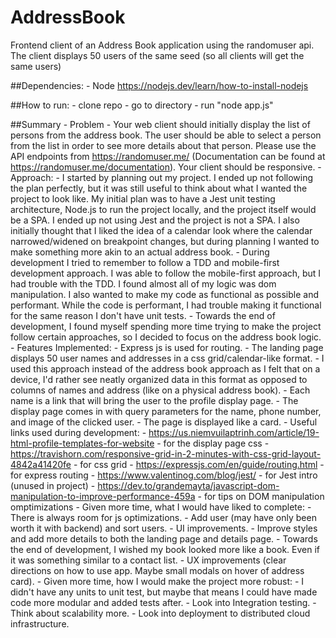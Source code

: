 # AddressBook
 Frontend client of an Address Book application using the randomuser api.
 The client displays 50 users of the same seed (so all clients will get the same users)

##Dependencies:
	- Node
		https://nodejs.dev/learn/how-to-install-nodejs

##How to run:
	- clone repo
	- go to directory
	- run "node app.js"

##Summary
	- Problem
		- Your web client should initially display the list of persons from the address book. The user
		should be able to select a person from the list in order to see more details about that person.
		Please use the API endpoints from https://randomuser.me/ (Documentation can be found at
		https://randomuser.me/documentation). Your client should be responsive.
	- Approach:
		- I started by planning out my project. I ended up not following the plan perfectly, but it was still useful to think about what I wanted the project to look like. My initial plan was to have a Jest unit testing architecture, Node.js to run the project locally, and the project itself would be a SPA. I ended up not using Jest and the project is not a SPA. I also initially thought that I liked the idea of a calendar look where the calendar narrowed/widened on breakpoint changes, but during planning I wanted to make something more akin to an actual address book. 
		- During development I tried to remember to follow a TDD and mobile-first development approach. I was able to follow the mobile-first approach, but I had trouble with the TDD. I found almost all of my logic was dom manipulation. I also wanted to make my code as functional as possible and performant. While the code is performant, I had trouble making it functional for the same reason I don't have unit tests.
		- Towards the end of development, I found myself spending more time trying to make the project follow certain approaches, so I decided to focus on the address book logic.
	- Features Implemented:
		- Express js is used for routing.
		- The landing page displays 50 user names and addresses in a css grid/calendar-like format.
			- I used this approach instead of the address book approach as I felt that on a device, I'd rather see neatly organized data in this format as opposed to columns of names and address (like on a physical address book).
			- Each name is a link that will bring the user to the profile display page.
		- The display page comes in with query parameters for the name, phone number, and image of the clicked user.
			- The page is displayed like a card.
	- Useful links used during development:
		- https://us.niemvuilaptrinh.com/article/19-html-profile-templates-for-website - for the display page css
		- https://travishorn.com/responsive-grid-in-2-minutes-with-css-grid-layout-4842a41420fe - for css grid
		- https://expressjs.com/en/guide/routing.html - for express routing
		- https://www.valentinog.com/blog/jest/ - for Jest intro (unused in project)
		- https://dev.to/grandemayta/javascript-dom-manipulation-to-improve-performance-459a - for tips on DOM manipulation omptimizations
	- Given more time, what I would have liked to complete:
		- There is always room for js optimizations.
		- Add user (may have only been worth it with backend) and sort users.
		- UI improvements.
			- Improve styles and add more details to both the landing page and details page.
			- Towards the end of development, I wished my book looked more like a book. Even if it was something similar to a contact list.
		- UX improvements (clear directions on how to use app. Maybe small modals on hover of address card).
	- Given more time, how I would make the project more robust:
		- I didn't have any units to unit test, but maybe that means I could have made code more modular and added tests after.
		- Look into Integration testing.
		- Think about scalability more.
		- Look into deployment to distributed cloud infrastructure.